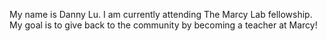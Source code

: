 My name is Danny Lu. I am currently attending The Marcy Lab fellowship. My goal is to give back to the community by becoming a teacher at Marcy!
